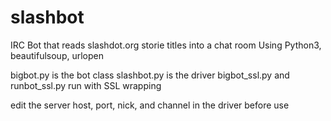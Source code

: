 # slashbot
IRC Bot that reads slashdot.org storie titles into a chat room
Using Python3, beautifulsoup, urlopen

bigbot.py is the bot class
slashbot.py is the driver
bigbot_ssl.py and runbot_ssl.py run with SSL wrapping


edit the server host, port, nick, and channel in the driver before use
